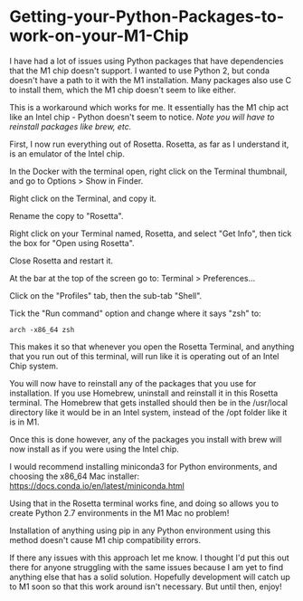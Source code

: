 # Getting-your-Python-Packages-to-work-on-your-M1-Chip
I have had a lot of issues using Python packages that have dependencies that the M1 chip doesn't support. 
I wanted to use Python 2, but conda doesn't have a path to it with the M1 installation.
Many packages also use C to install them, which the M1 chip doesn't seem to like either.

This is a workaround which works for me. It essentially has the M1 chip act like an Intel chip - Python doesn't seem to notice. 
*Note you will have to reinstall packages like brew, etc.*

First, I now run everything out of Rosetta. Rosetta, as far as I understand it, is an emulator of the Intel chip.

In the Docker with the terminal open, right click on the Terminal thumbnail, and go to Options > Show in Finder.

Right click on the Terminal, and copy it. 

Rename the copy to "Rosetta". 

Right click on your Terminal named, Rosetta, and select "Get Info", then tick the box for "Open using Rosetta".

Close Rosetta and restart it.

At the bar at the top of the screen go to: Terminal > Preferences...

Click on the "Profiles" tab, then the sub-tab "Shell".

Tick the "Run command" option and change where it says "zsh" to:

```
arch -x86_64 zsh
```

This makes it so that whenever you open the Rosetta Terminal, and anything that you run out of this terminal, will run like it is operating out of an Intel Chip system.

You will now have to reinstall any of the packages that you use for installation. If you use Homebrew, uninstall and reinstall it in this Rosetta terminal. The Homebrew that gets installed should then be in the /usr/local directory like it would be in an Intel system, instead of the /opt folder like it is in M1.

Once this is done however, any of the packages you install with brew will now install as if you were using the Intel chip.

I would recommend installing miniconda3 for Python environments, and choosing the x86_64 Mac installer:
https://docs.conda.io/en/latest/miniconda.html

Using that in the Rosetta terminal works fine, and doing so allows you to create Python 2.7 environments in the M1 Mac no problem!

Installation of anything using pip in any Python environment using this method doesn't cause M1 chip compatibility errors.

If there any issues with this approach let me know. 
I thought I'd put this out there for anyone struggling with the same issues because I am yet to find anything else that has a solid solution. 
Hopefully development will catch up to M1 soon so that this work around isn't necessary.
But until then, enjoy!
